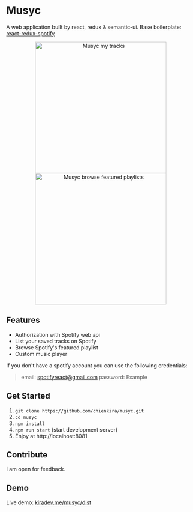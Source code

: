 # Musyc
A web application built by react, redux & semantic-ui.
Base boilerplate: [react-redux-spotify](https://github.com/chienkira/react-redux-spotify)
<p align="center">
  <img width="350" src="https://raw.githubusercontent.com/chienkira/musyc/master/screenshots/Screenshot1.png" alt="Musyc my tracks"/>
  <img width="350" src="https://raw.githubusercontent.com/chienkira/musyc/master/screenshots/Screenshot2.png" alt="Musyc browse featured playlists"/>
</p>

## Features
* Authorization with Spotify web api
* List your saved tracks on Spotify
* Browse Spotify's featured playlist
* Custom music player

If you don't have a spotify account you can use the following credentials:
> email: spotifyreact@gmail.com
> password: Example

## Get Started

1. `git clone https://github.com/chienkira/musyc.git`
2. `cd musyc`
3. `npm install`
4. `npm run start` (start development server)
5. Enjoy at http://localhost:8081

## Contribute

I am open for feedback.

## Demo
Live demo: [kiradev.me/musyc/dist](https://kiradev.me/musyc/dist)
